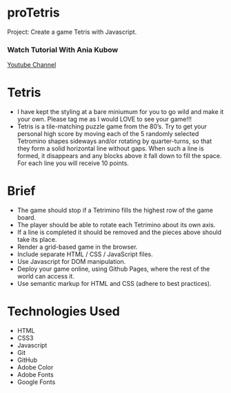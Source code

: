 # proTetris
 Project: Create a game Tetris with Javascript. 

 ### Watch Tutorial With Ania Kubow
 [Youtube Channel](https://www.youtube.com/watch?v=GWPGz9hrVMk&t=13s)

 # Tetris
 - I have kept the styling at a bare miniumum for you to go wild and make it your own. Please tag me as I would LOVE to see your game!!!
 - Tetris is a tile-matching puzzle game from the 80’s. Try to get your personal high score by moving each of the 5 randomly selected Tetromino shapes sideways and/or rotating by quarter-turns, so that they form a solid horizontal line without gaps. When such a line is formed, it disappears and any blocks above it fall down to fill the space. For each line you will receive 10 points.

# Brief

- The game should stop if a Tetrimino fills the highest row of the game board.
- The player should be able to rotate each Tetrimino about its own axis.
- If a line is completed it should be removed and the pieces above should take its place.
- Render a grid-based game in the browser.
- Include separate HTML / CSS / JavaScript files.
- Use Javascript for DOM manipulation.
- Deploy your game online, using Github Pages, where the rest of the world can access it.
- Use semantic markup for HTML and CSS (adhere to best practices).

# Technologies Used

- HTML
- CSS3
- Javascript
- Git
- GitHub
- Adobe Color
- Adobe Fonts
- Google Fonts
